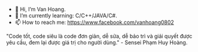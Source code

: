- 👋 Hi, I’m Van Hoang.
- 🌱 I’m currently learning: C/C++/JAVA/C#.
- 📫 How to reach me: https://www.facebook.com/vanhoang0802


"Code tốt, code siêu là code đơn giản, dễ sửa, dễ bảo trì và giải quyết được yêu cầu, đem lại được giá trị cho người dùng." 
                                                                                                  - Sensei Phạm Huy Hoàng.
